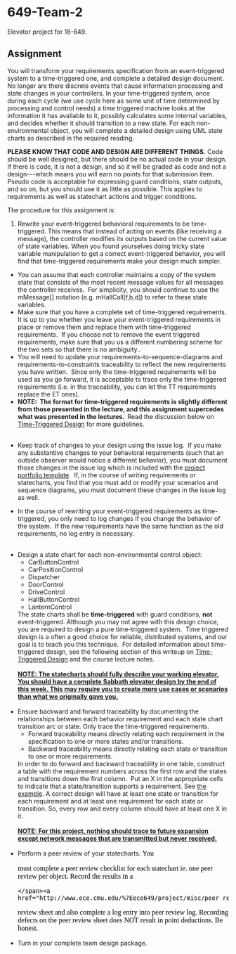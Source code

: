 649-Team-2
==========

Elevator project for 18-649.

<html>
<h2> Assignment </h2>
<p> You will transform your requirements specification from an
event-triggered
system to a time-triggered one, and complete a detailed design
document. No
longer are there discrete events that cause information processing and
state
changes in your controllers. In your time-triggered system, once during
each
cycle (we use cycle here as some unit of time determined by processing
and
control needs) a time triggered machine looks at the information it has
available to it, possibly calculates some internal variables, and
decides
whether it should transition to a new state. For each non-environmental
object,
you will complete a detailed design using UML state charts as described
in the
required reading. </p>
<p> <strong>PLEASE KNOW THAT CODE AND DESIGN ARE DIFFERENT THINGS.</strong>
Code should be well designed, but there should be no actual code in
your
design. If there is code, it is not a design, and so it will be graded
as code
and not a design---which means you will earn no points for that
submission
item. Pseudo code is acceptable for expressing guard conditions, state
outputs,
and so on, but you should use it as little as possible. This applies to
requirements as well as statechart actions and trigger conditions.<br>
</p>
<p> The procedure for this assignment is: </p>
<ol>
  <li>Rewrite your event-triggered behavioral requirements to be
time-triggered.
This means that instead of acting on events (like receiving a message),
the
controller modifies its outputs based on the current value of state
variables.
When you found yourselves doing tricky state variable manipulation to
get a
correct event-triggered behavior, you will find that time-triggered
requirements make your design much simpler.&nbsp;</li>
</ol>
<ul>
  <li>You can assume that each controller maintains a copy of the
system state
that consists of the most recent message values for all messages the
controller
receives.&nbsp; For simplicity, you should continue to use the
mMessage[]
notation (e.g. mHallCall[f,b,d]) to refer to these state variables.<br>
  </li>
  <li>Make sure that you have a complete set of time-triggered
requirements.&nbsp; It is up to you whether you leave your
event-triggered
requirements in place or remove them and replace them with
time-triggered
requirements.&nbsp; If you choose not to remove the event triggered
requirements, make sure that you us a different numbering scheme for
the two
sets so that there is no ambiguity..<br>
  </li>
  <li>You will need to update your requirements-to-sequence-diagrams
and
requirements-to-constraints traceability to reflect the new
requirements you
have written.&nbsp; Since only the time-triggered requirements will be
used as
you go forward, it is acceptable to trace only the time-triggered
requirements
(i.e. in the traceability, you can let the TT requirements replace the
ET
ones).&nbsp;</li>
  <li><span style="font-weight: bold;">NOTE:&nbsp; The format for
time-triggered
requirements is slightly different from those presented in the lecture,
and
this assignment supercedes what was presented in the lectures.&nbsp; </span>Read
the
discussion
below on <a href="#timetriggered">Time-Triggered
Design</a> for more guidelines.&nbsp; <br>
    <br>
  </li>
</ul>
<ul>
  <li>Keep track of changes to your design using the issue log.&nbsp;
If you make
any substantive changes to your behavioral requirements (such that an
outside
observer would notice a different behavior), you must document those
changes in
the issue log which is included with the <a
 href="../portfolio/portfolio_layout.html">project portfolio
template</a>.&nbsp; If, in the course of writing requirements or
statecharts,
you find that you must add or modify your scenarios and sequence
diagrams, you
must document these changes in the issue log as well.</li>
</ul>
<ul>
  <li>In the course of rewriting your event-triggered requirements as
time-triggered, you only need to log changes if you change the behavior
of the
system.&nbsp; If the new requirements have the same function as the old
requirements, no log entry is necessary.<br>
    <br>
  </li>
</ul>
<ul>
  <li>Design a state chart for each non-environmental control object:
    <ul>
      <li>CarButtonControl </li>
      <li>CarPositionControl </li>
      <li>Dispatcher </li>
      <li>DoorControl </li>
      <li>DriveControl </li>
      <li>HallButtonControl </li>
      <li>LanternControl </li>
    </ul>
The state charts shall be <b>time-triggered</b> with guard conditions,
    <b>not</b> event-triggered. Although you may not agree with this
design choice,
you are required to design a pure time-triggered system.&nbsp; Time
triggered
design is a often a good choice for reliable, distributed systems, and
our goal
is to teach you this technique.&nbsp; For detailed information about
time-triggered design, see the following section of this writeup on <a
 href="index.html#timetriggered">Time-Triggered Design</a> and
the course
lecture notes.<br>
    <br>
  <b><u>NOTE: The statecharts should fully describe your working elevator. You should have a complete Sabbath elevator design by the end of this week. This may require you to create more use cases or scenarios than what we originally gave you. </u></b><br>
  <br> 
  </li>
  <li>Ensure backward and forward traceability by documenting the
relationships
between each behavior requirement and each state chart transition arc
or state.
Only trace the time-triggered requirements.<br>
    <ul>
      <li>Forward traceability means directly relating each requirement
in the
specification to one or more states and/or transitions. </li>
      <li>Backward traceability means directly relating each state or
transition to
one or more requirements. </li>
    </ul>
In order to do forward and backward traceability in one table,
construct a
table with the requirement numbers across the first row and the states
and
transitions down the first column.&nbsp; Put an X in the appropriate
cells to
indicate that a state/transition supports a requirement. See <a
 href="../proj1/testlight.html">the example</a>. A correct design
will have
at least one state or transition for each requirement and at least one
requirement for each state or transition. So, every row and every
column should
have at least one X in it. <br>    
    <br>
  <b><u>NOTE: For this project, nothing should trace to future expansion except network messages that are transmitted but never received.</u></b><br>
  <br>
  </li>
  <li>Perform a peer review of your statecharts. <span
 class="Apple-style-span"
 style="border-collapse: separate; color: rgb(0, 0, 0); font-family: 'Times New Roman'; font-style: normal; font-variant: normal; font-weight: normal; letter-spacing: normal; line-height: normal; orphans: 2; text-indent: 0px; text-transform: none; white-space: normal; widows: 2; word-spacing: 0px; font-size: medium;">You

must
complete
a
peer review checklist for each statechart ie. one peer
review
per object. Record the results in a<span class="Apple-converted-space">&nbsp;


    </span><a href="http://www.ece.cmu.edu/%7Eece649/project/misc/peer_review.xls">peer
review
sheet</a><span class="Apple-converted-space">&nbsp;</span>and also
complete a log entry into peer review log. Recording defects on the
peer review
sheet does NOT result in point deductions. Be honest.</span></li>
</ul>
<ul>
  <li>Turn in your complete team design package. </li>
</ul>

</html>
